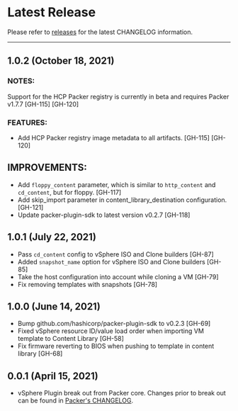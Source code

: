 # Latest Release

Please refer to [releases](https://github.com/hashicorp/packer-plugin-vsphere/releases) for the latest CHANGELOG information.

---
## 1.0.2 (October 18, 2021)

### NOTES:
Support for the HCP Packer registry is currently in beta and requires
Packer v1.7.7 [GH-115] [GH-120]

### FEATURES:
* Add HCP Packer registry image metadata to all artifacts. [GH-115]
    [GH-120]

## IMPROVEMENTS:
* Add `floppy_content` parameter, which is similar to `http_content` and
    `cd_content`, but for floppy. [GH-117]
* Add skip_import parameter in content_library_destination configuration.
    [GH-121]
* Update packer-plugin-sdk to latest version v0.2.7 [GH-118]

## 1.0.1 (July 22, 2021)

* Pass `cd_content` config to vSphere ISO and Clone builders [GH-87]
* Added `snapshot_name` option for vSphere ISO and Clone builders [GH-85]
* Take the host configuration into account while cloning a VM [GH-79]
* Fix removing templates with snapshots [GH-78]

## 1.0.0 (June 14, 2021)

* Bump github.com/hashicorp/packer-plugin-sdk to v0.2.3 [GH-69]
* Fixed vSphere resource ID/value load order when importing VM template to Content Library [GH-58]
* Fix firmware reverting to BIOS when pushing to template in content library [GH-68]

## 0.0.1 (April 15, 2021)

* vSphere Plugin break out from Packer core. Changes prior to break out can be found in [Packer's CHANGELOG](https://github.com/hashicorp/packer/blob/master/CHANGELOG.md).

